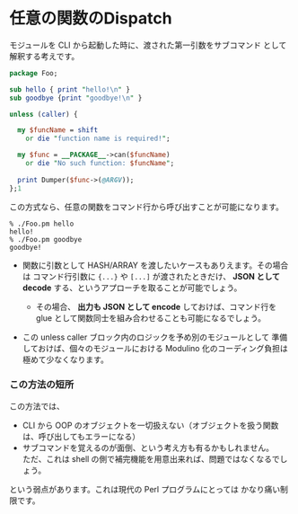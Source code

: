# 任意の関数のDispatch

モジュールを CLI から起動した時に、渡された第一引数をサブコマンド
として解釈する考えです。

```perl
package Foo;

sub hello { print "hello!\n" }
sub goodbye {print "goodbye!\n" }

unless (caller) {

  my $funcName = shift
    or die "function name is required!";

  my $func = __PACKAGE__->can($funcName)
    or die "No such function: $funcName";
  
  print Dumper($func->(@ARGV));
};1
```

この方式なら、任意の関数をコマンド行から呼び出すことが可能になります。

```console
% ./Foo.pm hello
hello!
% ./Foo.pm goodbye
goodbye!
```

- 関数に引数として HASH/ARRAY を渡したいケースもありえます。その場合は
コマンド行引数に `{...}` や `[...]` が渡されたときだけ、 **JSON として decode**
する、というアプローチを取ることが可能でしょう。

  - その場合、 **出力も JSON として encode** しておけば、コマンド行を glue として関数同士を組み合わせることも可能になるでしょう。

- この unless caller ブロック内のロジックを予め別のモジュールとして
準備しておけば、個々のモジュールにおける Modulino 化のコーディング負担は
極めて少なくなります。

### この方法の短所

この方法では、

- CLI から OOP のオブジェクトを一切扱えない（オブジェクトを扱う関数は、呼び出してもエラーになる）
- サブコマンドを覚えるのが面倒、という考え方も有るかもしれません。  
ただ、これは shell の側で補完機能を用意出来れば、問題ではなくなるでしょう。

という弱点があります。これは現代の Perl プログラムにとっては
かなり痛い制限です。
